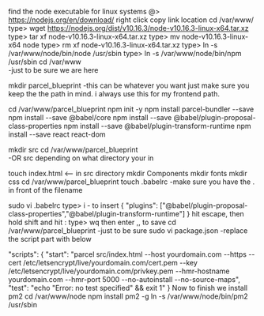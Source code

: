 find the node executable for linux systems @>  https://nodejs.org/en/download/
right click copy link location
cd /var/www/
type> wget https://nodejs.org/dist/v10.16.3/node-v10.16.3-linux-x64.tar.xz
type> tar xf node-v10.16.3-linux-x64.tar.xz
type> mv node-v10.16.3-linux-x64 node
type> rm xf node-v10.16.3-linux-x64.tar.xz
type> ln -s /var/www/node/bin/node /usr/sbin
type> ln -s /var/www/node/bin/npm /usr/sbin
cd /var/www  
	-just to be sure we are here
	
mkdir parcel_blueprint 
	-this can be whatever you want just make sure you keep the 
	 the path in mind. i always use this for my frontend path.
	 
cd /var/www/parcel_blueprint
npm init -y
npm install parcel-bundler --save
npm install --save @babel/core
npm install --save @babel/plugin-proposal-class-properties
npm install --save @babel/plugin-transform-runtime 
npm install --save react react-dom
				
mkdir src
cd /var/www/parcel_blueprint   
	-OR src depending on what directory your in	
				
touch index.html <-- in src directory
mkdir Components
mkdir fonts
mkdir css
cd /var/www/parcel_blueprint 
touch .babelrc
	-make sure you have the . in front of the filename
	
sudo vi .babelrc
type> i 
	- to insert
{
	"plugins": ["@babel/plugin-proposal-class-properties","@babel/plugin-transform-runtime"]
}
hit escape, then hold shift and hit : 
type> wq
then enter  ,, to save
cd /var/www/parcel_blueprint 
	-just to be sure
sudo vi package.json
	-replace the script part with below
	
  "scripts": {
    "start": "parcel src/index.html --host yourdomain.com --https --cert /etc/letsencrypt/live/yourdomain.com/cert.pem --key /etc/letsencrypt/live/yourdomain.com/privkey.pem --hmr-hostname yourdomain.com --hmr-port 5000 --no-autoinstall --no-source-maps",
    "test": "echo \"Error: no test specified\" && exit 1"
  }
Now to finish we install pm2
cd /var/www/node
npm install pm2 -g
ln -s /var/www/node/bin/pm2 /usr/sbin
